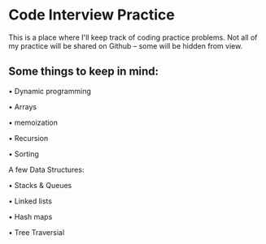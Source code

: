 # Code Interview Practice

This is a place where I'll keep track of coding practice problems. Not all of my practice will be shared on Github – some will be hidden from view.

## Some things to keep in mind:

• Dynamic programming

  • Arrays

  • memoization

• Recursion

• Sorting

A few Data Structures:

  • Stacks & Queues

  • Linked lists

  • Hash maps

  • Tree Traversial
